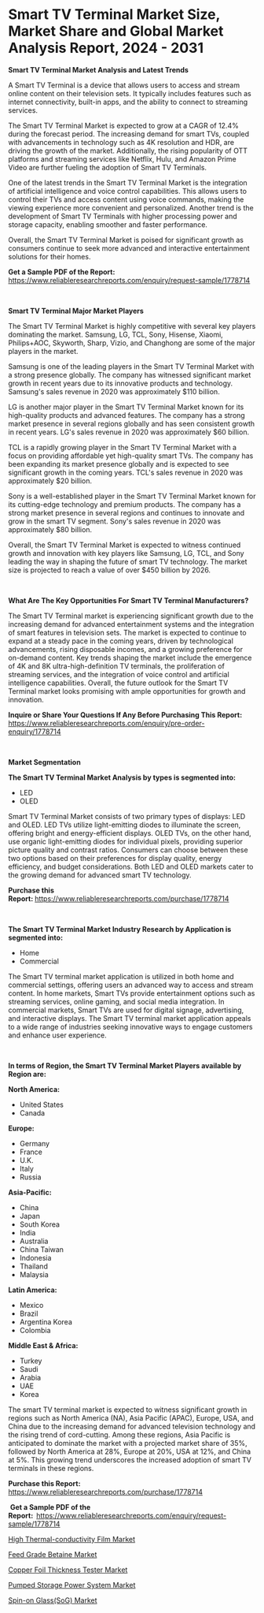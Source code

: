 <p><h1>Smart TV Terminal Market Size, Market Share and Global Market Analysis Report, 2024 - 2031</h1></p><p><strong>Smart TV Terminal Market Analysis and Latest Trends</strong></p>
<p><p>A Smart TV Terminal is a device that allows users to access and stream online content on their television sets. It typically includes features such as internet connectivity, built-in apps, and the ability to connect to streaming services.</p><p>The Smart TV Terminal Market is expected to grow at a CAGR of 12.4% during the forecast period. The increasing demand for smart TVs, coupled with advancements in technology such as 4K resolution and HDR, are driving the growth of the market. Additionally, the rising popularity of OTT platforms and streaming services like Netflix, Hulu, and Amazon Prime Video are further fueling the adoption of Smart TV Terminals.</p><p>One of the latest trends in the Smart TV Terminal Market is the integration of artificial intelligence and voice control capabilities. This allows users to control their TVs and access content using voice commands, making the viewing experience more convenient and personalized. Another trend is the development of Smart TV Terminals with higher processing power and storage capacity, enabling smoother and faster performance.</p><p>Overall, the Smart TV Terminal Market is poised for significant growth as consumers continue to seek more advanced and interactive entertainment solutions for their homes.</p></p>
<p><strong>Get a Sample PDF of the Report:&nbsp;</strong> <a href="https://www.reliableresearchreports.com/enquiry/request-sample/1778714">https://www.reliableresearchreports.com/enquiry/request-sample/1778714</a></p>
<p>&nbsp;</p>
<p><strong>Smart TV Terminal Major Market Players</strong></p>
<p><p>The Smart TV Terminal Market is highly competitive with several key players dominating the market. Samsung, LG, TCL, Sony, Hisense, Xiaomi, Philips+AOC, Skyworth, Sharp, Vizio, and Changhong are some of the major players in the market.</p><p>Samsung is one of the leading players in the Smart TV Terminal Market with a strong presence globally. The company has witnessed significant market growth in recent years due to its innovative products and technology. Samsung's sales revenue in 2020 was approximately $110 billion.</p><p>LG is another major player in the Smart TV Terminal Market known for its high-quality products and advanced features. The company has a strong market presence in several regions globally and has seen consistent growth in recent years. LG's sales revenue in 2020 was approximately $60 billion.</p><p>TCL is a rapidly growing player in the Smart TV Terminal Market with a focus on providing affordable yet high-quality smart TVs. The company has been expanding its market presence globally and is expected to see significant growth in the coming years. TCL's sales revenue in 2020 was approximately $20 billion.</p><p>Sony is a well-established player in the Smart TV Terminal Market known for its cutting-edge technology and premium products. The company has a strong market presence in several regions and continues to innovate and grow in the smart TV segment. Sony's sales revenue in 2020 was approximately $80 billion.</p><p>Overall, the Smart TV Terminal Market is expected to witness continued growth and innovation with key players like Samsung, LG, TCL, and Sony leading the way in shaping the future of smart TV technology. The market size is projected to reach a value of over $450 billion by 2026.</p></p>
<p>&nbsp;</p>
<p><strong>What Are The Key Opportunities For Smart TV Terminal Manufacturers?</strong></p>
<p><p>The Smart TV Terminal market is experiencing significant growth due to the increasing demand for advanced entertainment systems and the integration of smart features in television sets. The market is expected to continue to expand at a steady pace in the coming years, driven by technological advancements, rising disposable incomes, and a growing preference for on-demand content. Key trends shaping the market include the emergence of 4K and 8K ultra-high-definition TV terminals, the proliferation of streaming services, and the integration of voice control and artificial intelligence capabilities. Overall, the future outlook for the Smart TV Terminal market looks promising with ample opportunities for growth and innovation.</p></p>
<p><strong>Inquire or Share Your Questions If Any Before Purchasing This Report:</strong> <a href="https://www.reliableresearchreports.com/enquiry/pre-order-enquiry/1778714">https://www.reliableresearchreports.com/enquiry/pre-order-enquiry/1778714</a></p>
<p>&nbsp;</p>
<p><strong>Market Segmentation</strong></p>
<p><strong>The Smart TV Terminal Market Analysis by types is segmented into:</strong></p>
<p><ul><li>LED</li><li>OLED</li></ul></p>
<p><p>Smart TV Terminal Market consists of two primary types of displays: LED and OLED. LED TVs utilize light-emitting diodes to illuminate the screen, offering bright and energy-efficient displays. OLED TVs, on the other hand, use organic light-emitting diodes for individual pixels, providing superior picture quality and contrast ratios. Consumers can choose between these two options based on their preferences for display quality, energy efficiency, and budget considerations. Both LED and OLED markets cater to the growing demand for advanced smart TV technology.</p></p>
<p><strong>Purchase this Report:&nbsp;</strong><a href="https://www.reliableresearchreports.com/purchase/1778714">https://www.reliableresearchreports.com/purchase/1778714</a></p>
<p>&nbsp;</p>
<p><strong>The Smart TV Terminal Market Industry Research by Application is segmented into:</strong></p>
<p><ul><li>Home</li><li>Commercial</li></ul></p>
<p><p>The Smart TV terminal market application is utilized in both home and commercial settings, offering users an advanced way to access and stream content. In home markets, Smart TVs provide entertainment options such as streaming services, online gaming, and social media integration. In commercial markets, Smart TVs are used for digital signage, advertising, and interactive displays. The Smart TV terminal market application appeals to a wide range of industries seeking innovative ways to engage customers and enhance user experience.</p></p>
<p>&nbsp;</p>
<p><strong>In terms of Region, the Smart TV Terminal Market Players available by Region are:</strong></p>
<p>
    <p> <strong> North America: </strong>
        <ul>
            <li>United States</li>
            <li>Canada</li>
        </ul>
        </p> 
    <p> <strong> Europe: </strong>
        <ul>
            <li>Germany</li>
            <li>France</li>
            <li>U.K.</li>
            <li>Italy</li>
            <li>Russia</li>
        </ul>
        </p> 
    <p> <strong> Asia-Pacific: </strong>
        <ul>
            <li>China</li>
            <li>Japan</li>
            <li>South Korea</li>
            <li>India</li>
            <li>Australia</li>
            <li>China Taiwan</li>
            <li>Indonesia</li>
            <li>Thailand</li>
            <li>Malaysia</li>
        </ul>
        </p> 
    <p> <strong> Latin America: </strong>
        <ul>
            <li>Mexico</li>
            <li>Brazil</li>
            <li>Argentina Korea</li>
            <li>Colombia</li>
        </ul>
        </p> 
    <p> <strong> Middle East & Africa: </strong>
        <ul>
            <li>Turkey</li>
            <li>Saudi</li>
            <li>Arabia</li>
            <li>UAE</li>
            <li>Korea</li>
        </ul>
    </p>
    </p>
<p><p>The smart TV terminal market is expected to witness significant growth in regions such as North America (NA), Asia Pacific (APAC), Europe, USA, and China due to the increasing demand for advanced television technology and the rising trend of cord-cutting. Among these regions, Asia Pacific is anticipated to dominate the market with a projected market share of 35%, followed by North America at 28%, Europe at 20%, USA at 12%, and China at 5%. This growing trend underscores the increased adoption of smart TV terminals in these regions.</p></p>
<p><strong>Purchase this Report: </strong><a href="https://www.reliableresearchreports.com/purchase/1778714">https://www.reliableresearchreports.com/purchase/1778714</a></p>
<p>&nbsp;<strong>Get a Sample PDF of the Report:&nbsp;&nbsp;</strong><a href="https://www.reliableresearchreports.com/enquiry/request-sample/1778714">https://www.reliableresearchreports.com/enquiry/request-sample/1778714</a></p>
<p><strong></strong></p>
<p><p><a href="https://github.com/joannesouthgate/Market-Research-Report-List-2/blob/main/high-thermal-conductivity-film-market.md">High Thermal-conductivity Film Market</a></p><p><a href="https://github.com/nicholepatriciadoylenwnrjr0/Market-Research-Report-List-1/blob/main/feed-grade-betaine-market.md">Feed Grade Betaine Market</a></p><p><a href="https://github.com/sofayahoo2023/Market-Research-Report-List-3/blob/main/copper-foil-thickness-tester-market.md">Copper Foil Thickness Tester Market</a></p><p><a href="https://issuu.com/reportprime-2/docs/pumped-storage-power-system-market-size-2030.pptx">Pumped Storage Power System Market</a></p><p><a href="https://issuu.com/reportprime-2/docs/spin-on-glasssog-market-size-2030.pptx">Spin-on Glass(SoG) Market</a></p></p>